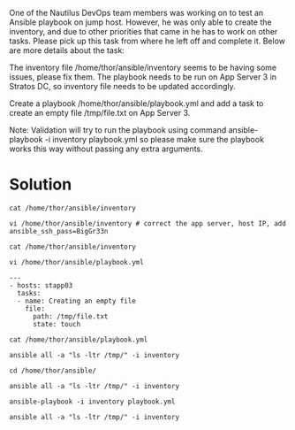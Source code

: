 One of the Nautilus DevOps team members was working on to test an Ansible playbook on jump host. However, he was only able to create the inventory, and due to other priorities that came in he has to work on other tasks. Please pick up this task from where he left off and complete it. Below are more details about the task:

The inventory file /home/thor/ansible/inventory seems to be having some issues, please fix them. The playbook needs to be run on App Server 3 in Stratos DC, so inventory file needs to be updated accordingly.

Create a playbook /home/thor/ansible/playbook.yml and add a task to create an empty file /tmp/file.txt on App Server 3.

Note: Validation will try to run the playbook using command ansible-playbook -i inventory playbook.yml so please make sure the playbook works this way without passing any extra arguments.

Solution
========
```
cat /home/thor/ansible/inventory
```
```
vi /home/thor/ansible/inventory # correct the app server, host IP, add ansible_ssh_pass=BigGr33n
```
```
cat /home/thor/ansible/inventory
```
```
vi /home/thor/ansible/playbook.yml
```

```
---
- hosts: stapp03
  tasks:
  - name: Creating an empty file
    file:
      path: /tmp/file.txt
      state: touch
```
```
cat /home/thor/ansible/playbook.yml
```
```
ansible all -a "ls -ltr /tmp/" -i inventory
```
```
cd /home/thor/ansible/
```
```
ansible all -a "ls -ltr /tmp/" -i inventory
```
```
ansible-playbook -i inventory playbook.yml
```
```
ansible all -a "ls -ltr /tmp/" -i inventory
```
